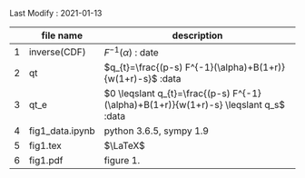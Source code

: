Last Modify : 2021-01-13

|      | file name       | description                                                  |
| ---- | --------------- | ------------------------------------------------------------ |
| 1    | inverse(CDF)    | $F^{-1}(\alpha)$ : date                                      |
| 2    | qt              | $q_{t}=\frac{(p-s) F^{-1}(\alpha)+B(1+r)}{w(1+r)-s}$ :data   |
| 3    | qt_e            | $0 \leqslant q_{t}=\frac{(p-s) F^{-1}(\alpha)+B(1+r)}{w(1+r)-s} \leqslant q_s$ :data |
| 4    | fig1_data.ipynb | python 3.6.5, sympy 1.9                                      |
| 5    | fig1.tex        | $\LaTeX$                                                     |
| 6    | fig1.pdf        | figure 1.                                                    |

